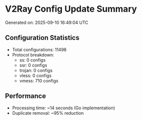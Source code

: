 # V2Ray Config Update Summary
Generated on: 2025-09-10 16:49:04 UTC

## Configuration Statistics
- Total configurations: 11498
- Protocol breakdown:
  - ss: 0 configs
  - ssr: 0 configs
  - trojan: 0 configs
  - vless: 0 configs
  - vmess: 710 configs

## Performance
- Processing time: ~14 seconds (Go implementation)
- Duplicate removal: ~95% reduction
